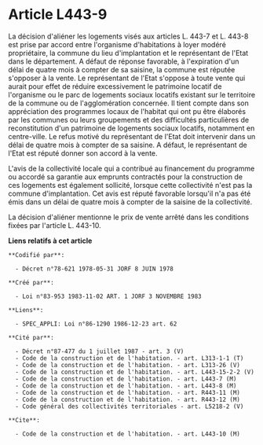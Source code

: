 # Article L443-9

La décision d'aliéner les logements visés aux articles L. 443-7 et L. 443-8 est prise par accord entre l'organisme
d'habitations à loyer modéré propriétaire, la commune du lieu d'implantation et le représentant de l'Etat dans le
département. A défaut de réponse favorable, à l'expiration d'un délai de quatre mois à compter de sa saisine, la commune est
réputée s'opposer à la vente. Le représentant de l'Etat s'oppose à toute vente qui aurait pour effet de réduire excessivement
le patrimoine locatif de l'organisme ou le parc de logements sociaux locatifs existant sur le territoire de la commune ou de
l'agglomération concernée. Il tient compte dans son appréciation des programmes locaux de l'habitat qui ont pu être élaborés
par les communes ou leurs groupements et des difficultés particulières de reconstitution d'un patrimoine de logements sociaux
locatifs, notamment en centre-ville. Le refus motivé du représentant de l'Etat doit intervenir dans un délai de quatre mois à
compter de sa saisine. A défaut, le représentant de l'Etat est réputé donner son accord à la vente.

L'avis de la collectivité locale qui a contribué au financement du programme ou accordé sa garantie aux emprunts contractés
pour la construction de ces logements est également sollicité, lorsque cette collectivité n'est pas la commune
d'implantation. Cet avis est réputé favorable lorsqu'il n'a pas été émis dans un délai de quatre mois à compter de la saisine
de la collectivité.

La décision d'aliéner mentionne le prix de vente arrêté dans les conditions fixées par l'article L. 443-10.

**Liens relatifs à cet article**

	**Codifié par**:

	  - Décret n°78-621 1978-05-31 JORF 8 JUIN 1978

	**Créé par**:

	  - Loi n°83-953 1983-11-02 ART. 1 JORF 3 NOVEMBRE 1983

	**Liens**:

	  - SPEC_APPLI: Loi n°86-1290 1986-12-23 art. 62

	**Cité par**:

	  - Décret n°87-477 du 1 juillet 1987 - art. 3 (V)
	  - Code de la construction et de l'habitation. - art. L313-1-1 (T)
	  - Code de la construction et de l'habitation. - art. L313-26 (V)
	  - Code de la construction et de l'habitation. - art. L443-15-2-2 (V)
	  - Code de la construction et de l'habitation. - art. L443-7 (M)
	  - Code de la construction et de l'habitation. - art. L443-8 (M)
	  - Code de la construction et de l'habitation. - art. R443-11 (M)
	  - Code de la construction et de l'habitation. - art. R443-12 (M)
	  - Code général des collectivités territoriales - art. L5218-2 (V)

	**Cite**:

	  - Code de la construction et de l'habitation. - art. L443-10 (M)
